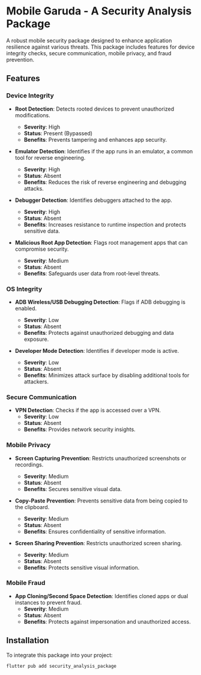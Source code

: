 # Mobile Garuda - A Security Analysis Package

A robust mobile security package designed to enhance application resilience against various threats. This package includes features for device integrity checks, secure communication, mobile privacy, and fraud prevention.

## Features

### Device Integrity
- **Root Detection**: Detects rooted devices to prevent unauthorized modifications.  
  - **Severity**: High  
  - **Status**: Present (Bypassed)  
  - **Benefits**: Prevents tampering and enhances app security.

- **Emulator Detection**: Identifies if the app runs in an emulator, a common tool for reverse engineering.  
  - **Severity**: High  
  - **Status**: Absent  
  - **Benefits**: Reduces the risk of reverse engineering and debugging attacks.

- **Debugger Detection**: Identifies debuggers attached to the app.  
  - **Severity**: High  
  - **Status**: Absent  
  - **Benefits**: Increases resistance to runtime inspection and protects sensitive data.

- **Malicious Root App Detection**: Flags root management apps that can compromise security.  
  - **Severity**: Medium  
  - **Status**: Absent  
  - **Benefits**: Safeguards user data from root-level threats.

### OS Integrity
- **ADB Wireless/USB Debugging Detection**: Flags if ADB debugging is enabled.  
  - **Severity**: Low  
  - **Status**: Absent  
  - **Benefits**: Protects against unauthorized debugging and data exposure.

- **Developer Mode Detection**: Identifies if developer mode is active.  
  - **Severity**: Low  
  - **Status**: Absent  
  - **Benefits**: Minimizes attack surface by disabling additional tools for attackers.

### Secure Communication
- **VPN Detection**: Checks if the app is accessed over a VPN.  
  - **Severity**: Low  
  - **Status**: Absent  
  - **Benefits**: Provides network security insights.

### Mobile Privacy
- **Screen Capturing Prevention**: Restricts unauthorized screenshots or recordings.  
  - **Severity**: Medium  
  - **Status**: Absent  
  - **Benefits**: Secures sensitive visual data.

- **Copy-Paste Prevention**: Prevents sensitive data from being copied to the clipboard.  
  - **Severity**: Medium  
  - **Status**: Absent  
  - **Benefits**: Ensures confidentiality of sensitive information.

- **Screen Sharing Prevention**: Restricts unauthorized screen sharing.  
  - **Severity**: Medium  
  - **Status**: Absent  
  - **Benefits**: Protects sensitive visual information.

### Mobile Fraud
- **App Cloning/Second Space Detection**: Identifies cloned apps or dual instances to prevent fraud.  
  - **Severity**: Medium  
  - **Status**: Absent  
  - **Benefits**: Protects against impersonation and unauthorized access.

## Installation

To integrate this package into your project:

```bash
flutter pub add security_analysis_package